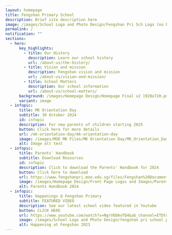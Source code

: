 ```yaml
---
layout: homepage
title: Fengshan Primary School
description: Brief site description here
image: /images/School Logo and Photo Design/Fengshan Pri Sch Logo (no bg).png
permalink: /
notification: ""
sections:
  - hero:
      key_highlights:
        - title: Our History
          description: Learn our school history
          url: /about-us/the-history/
        - title: Vision and mission
          description: Fengshan vision and mission
          url: /about-us/vision-and-mission/
        - title: School Matters
          description: Our school information
          url: /about-us/school-matters/
      background: /images/Homepage Design/Homepage Final v2 1920x720.png
      variant: image
  - infopic:
      title: MK Orientation Day
      subtitle: 30 October 2024
      id: infopic
      description: For new parents of children starting 2025
      button: Click here for more details
      url: /mk-orientation-day/mk-orientation-day
      image: /images/MOE MK Files/MK Orientation Day/MK_Orientation_Day_2024.png
      alt: Image alt text
  - infopic:
      title: Parents' Handbook
      subtitle: Download Resources
      id: infopic
      description: Click to download the Parents' Handbook for 2024
      button: Click here to download
      url: https://www.fengshanpri.moe.edu.sg/files/Fengshan%20Document%20Links/Parents%20Handbook/Parents__Handbook_2024.pdf
      image: /images/Homepage Design/Front Page Logos and Images/Parents_Handbook.png
      alt: Parents Handbook 2024
  - infopic:
      title: Happenings @ Fengshan Primary
      subtitle: FEATURED VIDEO
      description: See our latest school video featured in Youtube
      button: CLICK HERE
      url: https://www.youtube.com/watch?v=NgrV6DAvTQ4&ab_channel=ETDtogo
      image: /images/School Logo and Photo Design/fengshan pri school pic.png
      alt: Happening at Fengshan 2023
---
```

